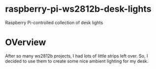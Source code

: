 # raspberry-pi-ws2812b-desk-lights
Raspberry Pi-controlled collection of desk lights

# OVerview

After so many ws2812b projects, I had lots of little strips left over.  So, I decided to use them to create some nice 
ambient lighting for my desk. 
